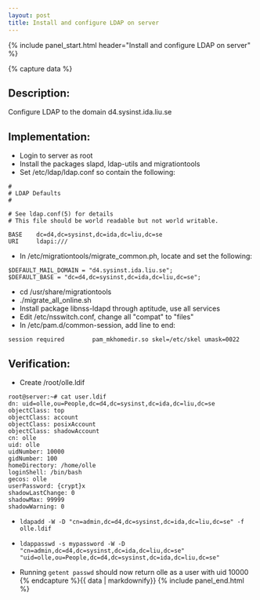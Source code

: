 ```yaml
---
layout: post
title: Install and configure LDAP on server
---
```


{% include panel_start.html header="Install and configure LDAP on server" %}

{% capture data %}
## Description:
Configure LDAP to the domain d4.sysinst.ida.liu.se

## Implementation:
- Login to server as root
- Install the packages slapd, ldap-utils and migrationtools
- Set /etc/ldap/ldap.conf so contain the following: 

~~~
#
# LDAP Defaults
#

# See ldap.conf(5) for details
# This file should be world readable but not world writable.

BASE    dc=d4,dc=sysinst,dc=ida,dc=liu,dc=se
URI     ldapi:///
~~~

- In /etc/migrationtools/migrate_common.ph, locate and set the following: 

~~~
$DEFAULT_MAIL_DOMAIN = "d4.sysinst.ida.liu.se";
$DEFAULT_BASE = "dc=d4,dc=sysinst,dc=ida,dc=liu,dc=se";
~~~

- cd /usr/share/migrationtools
- ./migrate_all_online.sh
- Install package libnss-ldapd through aptitude, use all services
- Edit /etc/nsswitch.conf, change all "compat" to "files"
- In /etc/pam.d/common-session, add line to end:

~~~
session required        pam_mkhomedir.so skel=/etc/skel umask=0022
~~~

## Verification:
- Create /root/olle.ldif

~~~
root@server:~# cat user.ldif
dn: uid=olle,ou=People,dc=d4,dc=sysinst,dc=ida,dc=liu,dc=se
objectClass: top
objectClass: account
objectClass: posixAccount
objectClass: shadowAccount
cn: olle
uid: olle
uidNumber: 10000
gidNumber: 100
homeDirectory: /home/olle
loginShell: /bin/bash
gecos: olle
userPassword: {crypt}x
shadowLastChange: 0
shadowMax: 99999
shadowWarning: 0
~~~

- `ldapadd -W -D "cn=admin,dc=d4,dc=sysinst,dc=ida,dc=liu,dc=se" -f olle.ldif`
- `ldappasswd -s mypassword -W -D
  "cn=admin,dc=d4,dc=sysinst,dc=ida,dc=liu,dc=se"
  "uid=olle,ou=People,dc=d4,dc=sysinst,dc=ida,dc=liu,dc=se"`

- Running `getent passwd` should now return olle as a user with uid 10000
{% endcapture %}{{ data | markdownify}}
{% include panel_end.html %}
